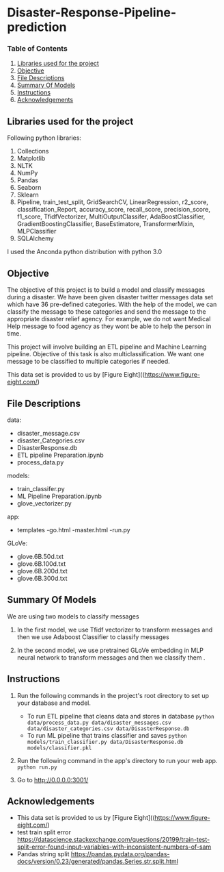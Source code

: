 # Disaster-Response-Pipeline-prediction

### Table of Contents

1. [Libraries used for the project](#libraries)
2. [Objective](#motivation)
3. [File Descriptions](#files)
4. [Summary Of Models](#Models)
5. [Instructions](#Instructions)
6. [Acknowledgements](#acknowledgements)

## Libraries used for the project <a name="libraries"></a>

Following python libraries:

1. Collections
2. Matplotlib 
3. NLTK
4. NumPy
5. Pandas
6. Seaborn
7. Sklearn
8. Pipeline, train_test_split, GridSearchCV, LinearRegression, r2_score, classification_Report, accuracy_score, recall_score, precision_score, f1_score, TfidfVectorizer, MultiOutputClassifer, AdaBoostClassifier, GradientBoostingClassifier, BaseEstimatore, TransformerMixin, MLPClassifier
9. SQLAlchemy


I used the Anconda python distribution with python 3.0

## Objective<a name="motivation"></a>

The objective of this project is to build a model and classify messages during a disaster. We have been given disaster twitter messages data set which have 36 pre-defined categories. With the help of the model, we can classify the message to these categories and send the message to the appropriate disaster relief agency. For example, we do not want Medical Help message to food agency as they wont be able to help the person in time. 

This project will involve building an ETL pipeline and Machine Learning pipeline. Objective of this task is also multiclassification. We want one message to be classified to multiple categories if needed. 

This data set is  provided to us by [Figure Eight]((https://www.figure-eight.com/)

## File Descriptions <a name="files"></a>




data:
- disaster_message.csv
- disaster_Categories.csv
- DisasterResponse.db
- ETL pipeline Preparation.ipynb
- process_data.py

models:
- train_classifer.py
- ML Pipeline Preparation.ipynb
- glove_vectorizer.py

app:
- templates
  -go.html
  -master.html
-run.py

GLoVe:
- glove.6B.50d.txt
- glove.6B.100d.txt
- glove.6B.200d.txt
- glove.6B.300d.txt


## Summary Of Models<a name="Models"></a>

We are using two models to classify messages

1. In the first model, we use Tfidf vectorizer to transform messages and then we use Adaboost Classifier to classify messages

2. In the second model, we use pretrained GLoVe embedding in MLP neural network to transform messages and then we classify them .


## Instructions<a name = "Instructions"></a>
1. Run the following commands in the project's root directory to set up your database and model.

    - To run ETL pipeline that cleans data and stores in database
        `python data/process_data.py data/disaster_messages.csv data/disaster_categories.csv data/DisasterResponse.db`
    - To run ML pipeline that trains classifier and saves
        `python models/train_classifier.py data/DisasterResponse.db models/classifier.pkl`

2. Run the following command in the app's directory to run your web app.
    `python run.py`

3. Go to http://0.0.0.0:3001/

  
## Acknowledgements<a name="acknowledgements"></a>

- This data set is  provided to us by [Figure Eight]((https://www.figure-eight.com/)
- test train split error https://datascience.stackexchange.com/questions/20199/train-test-split-error-found-input-variables-with-inconsistent-numbers-of-sam
- Pandas string split https://pandas.pydata.org/pandas-docs/version/0.23/generated/pandas.Series.str.split.html
